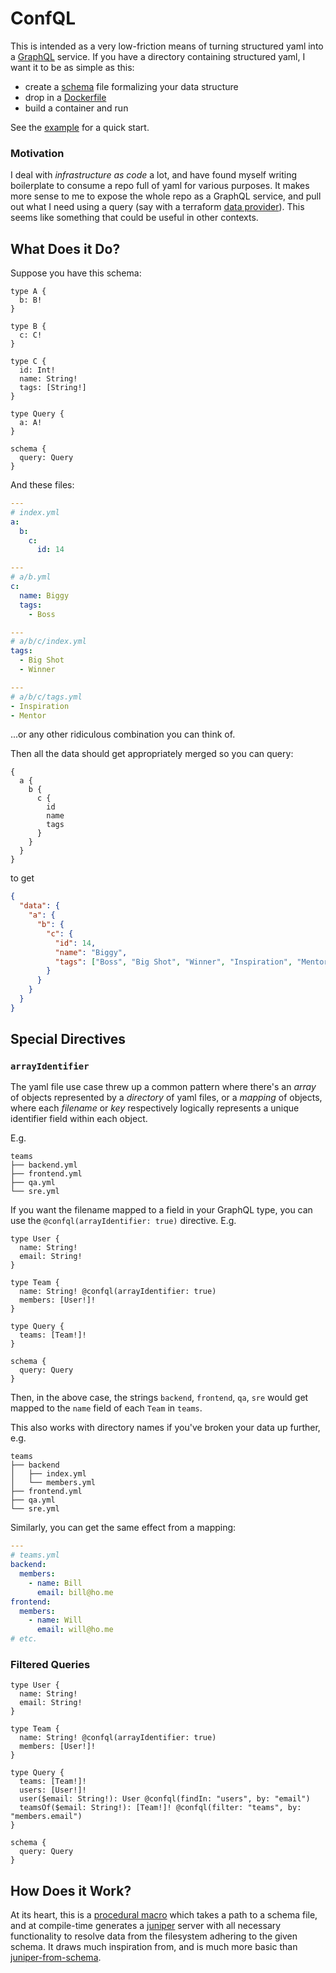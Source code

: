 # ConfQL

This is intended as a very low-friction means of turning structured yaml into a [GraphQL](https://graphql.org/) service. If you have a directory containing structured yaml, I want it to be as simple as this:

- create a [schema](https://graphql.org/learn/schema/) file formalizing your data structure
- drop in a [Dockerfile](example/Dockerfile)
- build a container and run

See the [example](example) for a quick start.

### Motivation

I deal with _infrastructure as code_ a lot, and have found myself writing boilerplate to consume a repo full of yaml for various purposes. It makes more sense to me to expose the whole repo as a GraphQL service, and pull out what I need using a query (say with a terraform [data provider](https://registry.terraform.io/providers/sullivtr/graphql/latest/docs/data-sources/query)). This seems like something that could be useful in other contexts.

## What Does it Do?

Suppose you have this schema:

```gql
type A {
  b: B!
}

type B {
  c: C!
}

type C {
  id: Int!
  name: String!
  tags: [String!]
}

type Query {
  a: A!
}

schema {
  query: Query
}
```

And these files:

```yml
---
# index.yml
a:
  b:
    c:
      id: 14
```

```yml
---
# a/b.yml
c:
  name: Biggy
  tags:
    - Boss
```

```yml
---
# a/b/c/index.yml
tags:
  - Big Shot
  - Winner
```

```yml
---
# a/b/c/tags.yml
- Inspiration
- Mentor
```

...or any other ridiculous combination you can think of.

Then all the data should get appropriately merged so you can query:

```gql
{
  a {
    b {
      c {
        id
        name
        tags
      }
    }
  }
}
```

to get

```json
{
  "data": {
    "a": {
      "b": {
        "c": {
          "id": 14,
          "name": "Biggy",
          "tags": ["Boss", "Big Shot", "Winner", "Inspiration", "Mentor"]
        }
      }
    }
  }
}
```

## Special Directives

### `arrayIdentifier`

The yaml file use case threw up a common pattern where there's an _array_ of objects represented by a _directory_ of yaml files, or a _mapping_ of objects, where each _filename_ or _key_ respectively logically represents a unique identifier field within each object.

E.g.

```
teams
├── backend.yml
├── frontend.yml
├── qa.yml
└── sre.yml
```

If you want the filename mapped to a field in your GraphQL type, you can use the `@confql(arrayIdentifier: true)` directive. E.g.

```gql
type User {
  name: String!
  email: String!
}

type Team {
  name: String! @confql(arrayIdentifier: true)
  members: [User!]!
}

type Query {
  teams: [Team!]!
}

schema {
  query: Query
}
```

Then, in the above case, the strings `backend`, `frontend`, `qa`, `sre` would get mapped to the `name` field of each `Team` in `teams`.

This also works with directory names if you've broken your data up further, e.g.

```
teams
├── backend
│   ├── index.yml
│   └── members.yml
├── frontend.yml
├── qa.yml
└── sre.yml
```

Similarly, you can get the same effect from a mapping:

```yml
---
# teams.yml
backend:
  members:
    - name: Bill
      email: bill@ho.me
frontend:
  members:
    - name: Will
      email: will@ho.me
# etc.
```

### Filtered Queries

```gql
type User {
  name: String!
  email: String!
}

type Team {
  name: String! @confql(arrayIdentifier: true)
  members: [User!]!
}

type Query {
  teams: [Team!]!
  users: [User!]!
  user($email: String!): User @confql(findIn: "users", by: "email")
  teamsOf($email: String!): [Team!]! @confql(filter: "teams", by: "members.email")
}

schema {
  query: Query
}
```

## How Does it Work?

At its heart, this is a [procedural macro](https://doc.rust-lang.org/reference/procedural-macros.html) which takes a path to a schema file, and at compile-time generates a [juniper](https://graphql-rust.github.io/juniper/master/index.html) server with all necessary functionality to resolve data from the filesystem adhering to the given schema. It draws much inspiration from, and is much more basic than [juniper-from-schema](https://github.com/davidpdrsn/juniper-from-schema).
